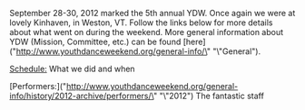 
September 28\-30, 2012 marked the 5th annual YDW. Once again we were at lovely Kinhaven, in Weston, VT. Follow the links below for more details about what went on during the weekend. More general information about YDW (Mission, Committee, etc.) can be found [here](\"http://www.youthdanceweekend.org/general-info/\" "\\"General").


[Schedule:](\"http://www.youthdanceweekend.org/general-info/history/2012-archive/2012-schedule/\") What we did and when


[Performers:](\"http://www.youthdanceweekend.org/general-info/history/2012-archive/performers/\" "\\"2012") The fantastic staff


